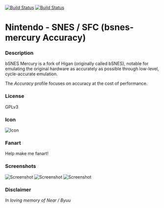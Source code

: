 [![Build Status](https://travis-ci.org/kodi-game/game.libretro.bsnes-mercury-accuracy.svg?branch=master)](https://travis-ci.org/kodi-game/game.libretro.bsnes-mercury-accuracy)
[![Build Status](https://ci.appveyor.com/api/projects/status/github/kodi-game/game.libretro.bsnes-mercury-accuracy?svg=true)](https://ci.appveyor.com/project/kodi-game/game-libretro-bsnes-mercury-accuracy)

# Nintendo - SNES / SFC (bsnes-mercury Accuracy)

### Description

bSNES Mercury is a fork of Higan (originally called bSNES), notable for emulating the original hardware as accurately as possible through low-level, cycle-accurate emulation.

The *Accuracy* profile focuses on accuracy at the cost of performance.

### License

GPLv3

### Icon

![Icon](game.libretro.bsnes-mercury-accuracy/resources/icon.png)

### Fanart

Help make me fanart!

### Screenshots

![Screenshot](game.libretro.bsnes-mercury-accuracy/resources/screenshot-01.jpg)
![Screenshot](game.libretro.bsnes-mercury-accuracy/resources/screenshot-02.jpg)
![Screenshot](game.libretro.bsnes-mercury-accuracy/resources/screenshot-03.jpg)

### Disclaimer

*In loving memory of Near / Byuu*

